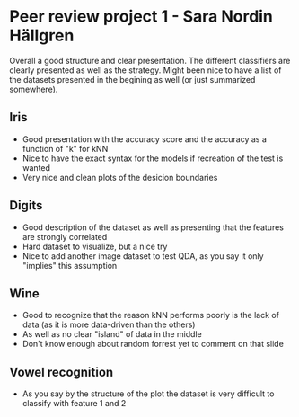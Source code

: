 # Peer review project 1 - Sara Nordin Hällgren

Overall a good structure and clear presentation. The different classifiers are clearly presented as well as the strategy. Might been nice to have a list of the datasets presented in the begining as well (or just summarized somewhere).

## Iris
  - Good presentation with the accuracy score and the accuracy as a function of "k" for kNN
  - Nice to have the exact syntax for the models if recreation of the test is wanted
  - Very nice and clean plots of the desicion boundaries

## Digits
  - Good description of the dataset as well as presenting that the features are strongly correlated
  - Hard dataset to visualize, but a nice try
  - Nice to add another image dataset to test QDA, as you say it only "implies" this assumption

## Wine
  - Good to recognize that the reason kNN performs poorly is the lack of data (as it is more data-driven than the others)
  - As well as no clear "island" of data in the middle
  - Don't know enough about random forrest yet to comment on that slide

## Vowel recognition
- As you say by the structure of the plot the dataset is very difficult to classify with feature 1 and 2
